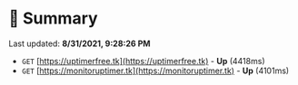 # 📖 Summary
Last updated: **8/31/2021, 9:28:26 PM**

- `GET` [https://uptimerfree.tk](https://uptimerfree.tk) - **Up** (4418ms)
- `GET` [https://monitoruptimer.tk](https://monitoruptimer.tk) - **Up** (4101ms)
